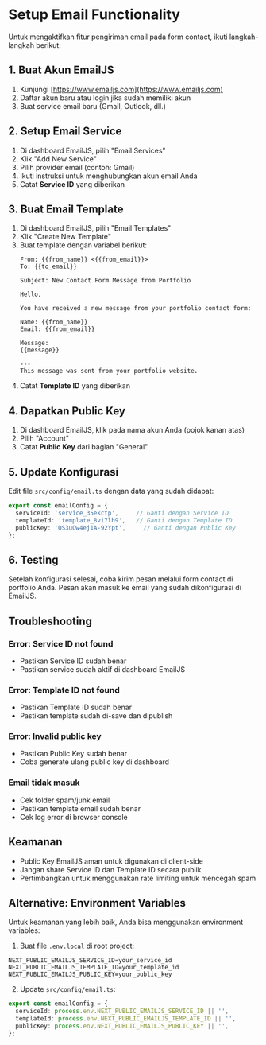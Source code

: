 # Setup Email Functionality

Untuk mengaktifkan fitur pengiriman email pada form contact, ikuti langkah-langkah berikut:

## 1. Buat Akun EmailJS

1. Kunjungi [https://www.emailjs.com](https://www.emailjs.com)
2. Daftar akun baru atau login jika sudah memiliki akun
3. Buat service email baru (Gmail, Outlook, dll.)

## 2. Setup Email Service

1. Di dashboard EmailJS, pilih "Email Services"
2. Klik "Add New Service"
3. Pilih provider email (contoh: Gmail)
4. Ikuti instruksi untuk menghubungkan akun email Anda
5. Catat **Service ID** yang diberikan

## 3. Buat Email Template

1. Di dashboard EmailJS, pilih "Email Templates"
2. Klik "Create New Template"
3. Buat template dengan variabel berikut:
   ```
   From: {{from_name}} <{{from_email}}>
   To: {{to_email}}
   
   Subject: New Contact Form Message from Portfolio
   
   Hello,
   
   You have received a new message from your portfolio contact form:
   
   Name: {{from_name}}
   Email: {{from_email}}
   
   Message:
   {{message}}
   
   ---
   This message was sent from your portfolio website.
   ```
4. Catat **Template ID** yang diberikan

## 4. Dapatkan Public Key

1. Di dashboard EmailJS, klik pada nama akun Anda (pojok kanan atas)
2. Pilih "Account"
3. Catat **Public Key** dari bagian "General"

## 5. Update Konfigurasi

Edit file `src/config/email.ts` dengan data yang sudah didapat:

```typescript
export const emailConfig = {
  serviceId: 'service_35ekctp',     // Ganti dengan Service ID
  templateId: 'template_8vi7lh9',   // Ganti dengan Template ID  
  publicKey: 'OS3uQw4ej1A-92Ypt',     // Ganti dengan Public Key
};
```

## 6. Testing

Setelah konfigurasi selesai, coba kirim pesan melalui form contact di portfolio Anda. Pesan akan masuk ke email yang sudah dikonfigurasi di EmailJS.

## Troubleshooting

### Error: Service ID not found
- Pastikan Service ID sudah benar
- Pastikan service sudah aktif di dashboard EmailJS

### Error: Template ID not found  
- Pastikan Template ID sudah benar
- Pastikan template sudah di-save dan dipublish

### Error: Invalid public key
- Pastikan Public Key sudah benar
- Coba generate ulang public key di dashboard

### Email tidak masuk
- Cek folder spam/junk email
- Pastikan template email sudah benar
- Cek log error di browser console

## Keamanan

- Public Key EmailJS aman untuk digunakan di client-side
- Jangan share Service ID dan Template ID secara publik
- Pertimbangkan untuk menggunakan rate limiting untuk mencegah spam

## Alternative: Environment Variables

Untuk keamanan yang lebih baik, Anda bisa menggunakan environment variables:

1. Buat file `.env.local` di root project:
```
NEXT_PUBLIC_EMAILJS_SERVICE_ID=your_service_id
NEXT_PUBLIC_EMAILJS_TEMPLATE_ID=your_template_id  
NEXT_PUBLIC_EMAILJS_PUBLIC_KEY=your_public_key
```

2. Update `src/config/email.ts`:
```typescript
export const emailConfig = {
  serviceId: process.env.NEXT_PUBLIC_EMAILJS_SERVICE_ID || '',
  templateId: process.env.NEXT_PUBLIC_EMAILJS_TEMPLATE_ID || '',
  publicKey: process.env.NEXT_PUBLIC_EMAILJS_PUBLIC_KEY || '',
};
```